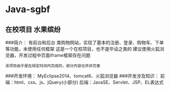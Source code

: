 # Java-sgbf
## 在校项目 水果缤纷
###简介：
	有前台和后台
	类购物网站，实现了基本的注册、登录、购物车、下单等功能，未使用任何框架
	这是一个在校项目，也不是毕设之类的
	建议使用火狐浏览器，开发过程中页面iframe框架存在问题

	该项目由于是在规定时间内完成的，部分内容也并非完善
###开发环境：
	MyEclipse2014、tomcat6、火狐浏览器
###开发涉及知识：
	前端：html、css、js、jQuery(小部分)
	后端：JavaSE、Servlet、JSP、EL表达式